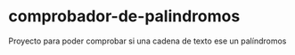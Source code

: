 # comprobador-de-palindromos
Proyecto para poder comprobar si una cadena de texto ese un palíndromos
